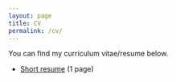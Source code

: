 ```yaml
---
layout: page
title: CV
permalink: /cv/
---
```


You can find my curriculum vitae/resume below.
<ul>
	<!-- <li><a href="long_cv.pdf">CV</a> (3 pages)</li> -->
	<!-- <li><a href="Two_Page_Resume.pdf">Long resume</a> (2 pages)</li> -->
	<li><a href="One_Page_Latest.pdf">Short resume</a> (1 page)</li> 
</ul>